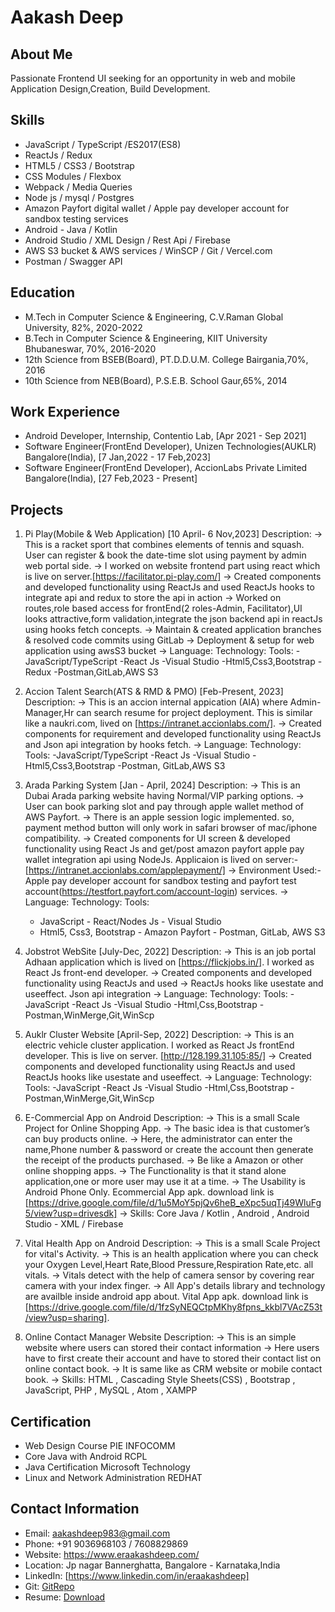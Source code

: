 # Aakash Deep

## About Me
Passionate Frontend UI seeking for an opportunity in web and mobile Application Design,Creation, Build Development.

## Skills
- JavaScript / TypeScript /ES2017(ES8)
- ReactJs / Redux
- HTML5 / CSS3 / Bootstrap
- CSS Modules / Flexbox
- Webpack / Media Queries
- Node js / mysql / Postgres
- Amazon Payfort digital wallet / Apple pay developer account for sandbox testing services
- Android - Java / Kotlin
- Android Studio / XML Design / Rest Api / Firebase
- AWS S3 bucket & AWS services / WinSCP / Git / Vercel.com
- Postman / Swagger API

## Education
- M.Tech in Computer Science & Engineering, C.V.Raman Global University, 82%, 2020-2022
- B.Tech in Computer Science & Engineering, KIIT University Bhubaneswar, 70%, 2016-2020
- 12th Science from BSEB(Board), PT.D.D.U.M. College Bairgania,70%, 2016
- 10th Science from NEB(Board), P.S.E.B. School Gaur,65%, 2014

## Work Experience
- Android Developer, Internship, Contentio Lab, [Apr 2021 - Sep 2021]
- Software Engineer(FrontEnd Developer), Unizen Technologies(AUKLR) Bangalore(India), [7 Jan,2022 - 17 Feb,2023]
- Software Engineer(FrontEnd Developer), AccionLabs Private Limited Bangalore(India), [27 Feb,2023 - Present]

## Projects
1. Pi Play(Mobile & Web Application) [10 April- 6 Nov,2023]
   Description:
   -> This is a racket sport that combines elements of tennis and squash. User can register & book the date-time slot using payment by admin web portal side.
   -> I worked on website frontend part using react which is live on server.[https://facilitator.pi-play.com/]
   -> Created components and developed functionality using ReactJs and used ReactJs hooks to integrate api and redux to store the api in action
   -> Worked on routes,role based access for frontEnd(2 roles-Admin, Facilitator),UI looks attractive,form validation,integrate the json backend api in reactJs using hooks 
     fetch concepts.
   -> Maintain & created application branches & resolved code commits using GitLab
   -> Deployment & setup for web application using awsS3 bucket
   -> Language:                  Technology:      Tools:
     -JavaScript/TypeScript      -React Js         -Visual Studio
     -Html5,Css3,Bootstrap      -Redux            -Postman,GitLab,AWS S3

2. Accion Talent Search(ATS & RMD & PMO) [Feb-Present, 2023]
   Description:
   -> This is an accion internal appication (AIA) where Admin- Manager,Hr can search resume for project deployment. This is similar like a naukri.com, lived on 
      [https://intranet.accionlabs.com/].
   -> Created components for requirement and developed functionality using ReactJs and Json api integration by hooks fetch.
   -> Language:                 Technology:   Tools:
      -JavaScript/TypeScript     -React Js     -Visual Studio
      -Html5,Css3,Bootstrap                    -Postman, GitLab,AWS S3

3. Arada Parking System [Jan - April, 2024]
   Description:
   -> This is an Dubai Arada parking website having Normal/VIP parking options.
   -> User can book parking slot and pay through apple wallet method of AWS Payfort.
   -> There is an apple session logic implemented. so, payment method button will only work in safari browser of mac/iphone compatibility.
   -> Created components for UI screen & developed functionality using React Js and get/post amazon payfort apple pay wallet integration api using NodeJs.
      Applicaion is lived on server:- [https://intranet.accionlabs.com/applepayment/]
   -> Environment Used:- Apple pay developer account for sandbox testing and payfort test account(https://testfort.payfort.com/account-login) services.
   -> Language:                 Technology:         Tools:
      - JavaScript              - React/Nodes Js    - Visual Studio
      - Html5, Css3, Bootstrap  - Amazon Payfort    - Postman, GitLab, AWS S3

4. Jobstrot WebSite [July-Dec, 2022]
   Description:
   -> This is an job portal Adhaan application which is lived on [https://flickjobs.in/]. I worked as React Js front-end developer.
   -> Created components and developed functionality using ReactJs and used
   -> ReactJs hooks like usestate and useeffect. Json api integration
   -> Language:               Technology:     Tools:
      -JavaScript              -React Js       -Visual Studio
      -Html,Css,Bootstrap                      -Postman,WinMerge,Git,WinScp
   
5. Auklr Cluster Website [April-Sep, 2022]
   Description:
   -> This is an electric vehicle cluster application. I worked as React Js frontEnd developer. This is live on server. [http://128.199.31.105:85/]
   -> Created components and developed functionality using ReactJs and used ReactJs hooks like usestate and useeffect.
   -> Language:               Technology:     Tools:
      -JavaScript              -React Js       -Visual Studio
      -Html,Css,Bootstrap                      -Postman,WinMerge,Git,WinScp
   
6. E-Commercial App on Android
   Description:
   -> This is a small Scale Project for Online Shopping App.
   -> The basic idea is that customer’s can buy products online.
   -> Here, the administrator can enter the name,Phone number & password or create the account then generate the receipt of the products purchased. 
   -> Be like a Amazon or other online shopping apps.
   -> The Functionality is that it stand alone application,one or more user may use it at a time.
   -> The Usability is Android Phone Only. Ecommercial App apk. download link is [https://drive.google.com/file/d/1u5MoY5pjQv6heB_eXpc5uqTj49WluFg5/view?usp=drivesdk]
   -> Skills: Core Java / Kotlin , Android , Android Studio - XML / Firebase

7. Vital Health App on Android
   Description:
    -> This is a small Scale Project for vital's Activity.
    -> This is an health application where you can check your Oxygen Level,Heart Rate,Blood Pressure,Respiration Rate,etc. all vitals.
    -> Vitals detect with the help of camera sensor by covering rear camera with your index finger.
    -> All App's details library and technology are availble inside android app about. Vital App apk. download link is 
       [https://drive.google.com/file/d/1fzSyNEQCtpMKhy8fpns_kkbl7VAcZ53t/view?usp=sharing].
   
8. Online Contact Manager Website
   Description:
   -> This is an simple website where users can stored their contact information
   -> Here users have to first create their account and have to stored their contact list on online contact book.
   -> It is same like as CRM website or mobile contact book.
   -> Skills: HTML , Cascading Style Sheets(CSS) , Bootstrap , JavaScript, PHP , MySQL , Atom , XAMPP

## Certification
- Web Design Course PIE INFOCOMM
- Core Java with Android RCPL
- Java Certification Microsoft Technology
- Linux and Network Administration REDHAT

## Contact Information
- Email: aakashdeep983@gmail.com
- Phone: +91 9036968103 / 7608829869
- Website: https://www.eraakashdeep.com/
- Location: Jp nagar Bannerghatta, Bangalore - Karnataka,India
- LinkedIn: [https://www.linkedin.com/in/eraakashdeep]
- Git: [GitRepo](https://github.com/eraakashdeep)
- Resume: [Download](https://drive.google.com/file/d/17BIAudeGcCa-CDHXx2INfsPcDiokagE2/view?usp=sharing)
